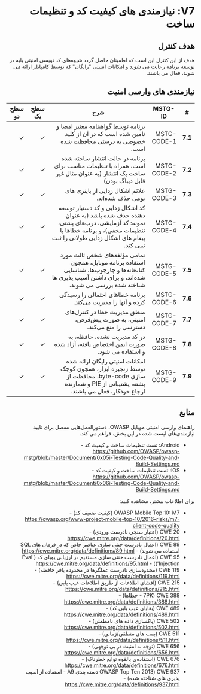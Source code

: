 <div dir="rtl" markdown="1">

# V7: نیازمندی های کیفیت کد و تنظیمات ساخت

## هدف کنترل

هدف از این کنترل این است که اطمینان حاصل گردد شیوه‌های کد نویسی امنیتی پایه در توسعه برنامه رعایت می شوند و امکانات امنیتی "رایگان" که توسط کامپایلر ارائه می شوند، فعال می باشند.  

## نیازمندی های وارسی امنیت

| # | MSTG-ID | شرح  | سطح یک | سطح دو |
| -- | -------- | ---------------------- | - | - |
| **7.1** | MSTG-CODE-1 | برنامه توسط گواهینامه معتبر امضا و تامین شده است که در آن از کلید خصوصی به درستی محافظت شده است. | ✓ | ✓ |
| **7.2** | MSTG-CODE-2 |  برنامه در حالت انتشار ساخته شده است، همراه با تنظیمات مناسب برای ساخت یک انتشار (به عنوان مثال غیر قابل دیباگ بودن) | ✓ | ✓ |
| **7.3** | MSTG-CODE-3 | علائم اشکال زدایی از باینری های بومی حذف شده‌اند. | ✓ | ✓ |
| **7.4** | MSTG-CODE-4 | کد اشکال زدایی و کد دستیار توسعه دهنده حذف شده باشد (به عنوان نمونه: کد آزمایشی، درب‌های پشتی، تنظیمات مخفی)، و برنامه خطاها یا پیغام های اشکال زدایی طولانی را ثبت نمی کند. | ✓ | ✓ |
| **7.5** | MSTG-CODE-5 | تمامی مؤلفه‌های شخص ثالث مورد استفاده برنامه موبایل، همچون کتابخانه‌ها و چارچوب‌ها، شناسایی شده‌اند، و برای داشتن آسیب پذیری ها شناخته شده بررسی می شوند. | ✓ | ✓ |
| **7.6** | MSTG-CODE-6 | برنامه خطاهای احتمالی را رسیدگی کرده و آنها را مدیریت می‌کند.| ✓ | ✓ |
| **7.7** | MSTG-CODE-7 | منطق مدیریت خطا در کنترل‌های امنیتی، به صورت پیش‌فرض، دسترسی را منع می‌کند. | ✓ | ✓ |
| **7.8** | MSTG-CODE-8 | در کد مدیریت نشده، حافظه، به صورت ایمن اختصاص یافته، آزاد شده و استفاده می شود.  | ✓ | ✓ |
| **7.9** | MSTG-CODE-9 | امکانات امنیتی رایگان ارائه شده توسط زنجیره ابزار، همچون کوچک سازی byte-code، محافظت از پشته، پشتیبانی از PIE و شمارنده ارجاع خودکار، فعال می باشند. | ✓ | ✓ |

## منابع

راهنمای وارسی امنیتی موبایل OWASP، دستورالعمل‌هایی مفصل برای تایید نیازمندی‌های لیست شده در این بخش، فراهم می کند.

- Android: تست تنظیمات ساخت و کیفیت کد - <https://github.com/OWASP/owasp-mstg/blob/master/Document/0x05i-Testing-Code-Quality-and-Build-Settings.md>
- iOS: تست تنظیمات ساخت و کیفیت کد - <https://github.com/OWASP/owasp-mstg/blob/master/Document/0x06i-Testing-Code-Quality-and-Build-Settings.md>

برای اطلاعات بیشتر، مشاهده کنید:

- OWASP Mobile Top 10: M7 (کیفیت ضعیف کد) - <https://owasp.org/www-project-mobile-top-10/2016-risks/m7-client-code-quality>
- CWE 20 (اعتبار سنجی نادرست ورودی) - <https://cwe.mitre.org/data/definitions/20.html>
- CWE 89 (اعمال نادرست خنثی سازی عناصر خاص که در فرمان های SQL استفاده می شوند) - <https://cwe.mitre.org/data/definitions/89.html>
- CWE 95 (اعمال نادرست خنثی سازی مستقیم در ارزیابی پویای کد ('Eval Injection')) - <https://cwe.mitre.org/data/definitions/95.html>
- CWE 119 (محدودسازی نادرست عملگرها در محدوده بافر حافظه) - <https://cwe.mitre.org/data/definitions/119.html>
- CWE 215 (افشای اطلاعات از طریق اطلاعات عیب یابی) - <https://cwe.mitre.org/data/definitions/215.html>
- CWE 388 (7PK - خطاها) - <https://cwe.mitre.org/data/definitions/388.html>
- CWE 489 (بقایای عیب یابی کد) - <https://cwe.mitre.org/data/definitions/489.html>
- CWE 502 (پاکسازی داده های نامطمئن) - <https://cwe.mitre.org/data/definitions/502.html>
- CWE 511 (بمب های منطقی/زمانی) - <https://cwe.mitre.org/data/definitions/511.html>
- CWE 656 (توجه به امنیت در بی توجهی) - <https://cwe.mitre.org/data/definitions/656.html>
- CWE 676 (استفاده‌ی بالقوه توابع خطرناک)  - <https://cwe.mitre.org/data/definitions/676.html>
- CWE 937 (OWASP Top Ten 2013 دسته بندی A9 - استفاده از آسیب پذیری های شناخته شده) - <https://cwe.mitre.org/data/definitions/937.html>

</div>
